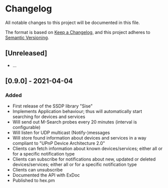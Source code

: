 # Changelog

All notable changes to this project will be documented in this file.

The format is based on
[Keep a Changelog](https://keepachangelog.com/en/1.0.0/), and this project
adheres to [Semantic Versioning](https://semver.org/spec/v2.0.0.html).


## [Unreleased]

- ...

## [0.9.0] - 2021-04-04

### Added

* First release of the SSDP library "Sise"
* Implements Application behaviour; thus will automatically start searching
  for devices and services
* Will send out M-Search probes every 20 minutes (interval is configurable)
* Will listen for UDP multicast (Notify-)messages
* Will store found information about devices and services in a way compliant 
  to "UPnP Device Architecture 2.0"
* Clients can fetch information about known devices/services; either all or
  for a specific notification type
* Clients can subscribe for notifications about new, updated or deleted
  devices/services; either all or for a specific notification type
* Clients can unsubscribe
* Documented the API with ExDoc
* Published to hex.pm
